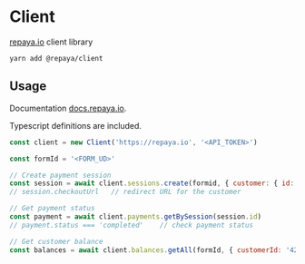 # Client

[repaya.io](https://repaya.io) client library

`yarn add @repaya/client`

## Usage

Documentation [docs.repaya.io](https://docs.repaya.io/).

Typescript definitions are included.

```js
const client = new Client('https://repaya.io', '<API_TOKEN>')

const formId = '<FORM_UD>'

// Create payment session
const session = await client.sessions.create(formid, { customer: { id: '42' } })
// session.checkoutUrl   // redirect URL for the customer

// Get payment status
const payment = await client.payments.getBySession(session.id)
// payment.status === 'completed'    // check payment status

// Get customer balance
const balances = await client.balances.getAll(formId, { customerId: '42' })

```

